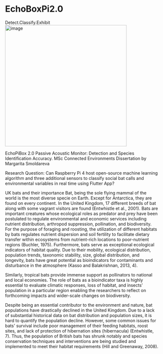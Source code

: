 # EchoBoxPi2.0

Detect.Classify.Exhibit
<img width="398" alt="image" src="https://github.com/Rita888/EchoPiBox-2.0/assets/93122551/ce94ce5b-daa7-4f7f-b86f-efd7c5d6ff24">

EchoPiBox 2.0 Passive Acoustic Monitor: Detection and Species Identification Accuracy.
MSc Connected Environments Dissertation by Margarita Smoldareva

Research Question:
Can Raspberry Pi 4 host open-source machine learning algorithm and three additional sensors to classify social bat calls and environmental variables in real time using Flutter App? 

UK bats and their importance 
Bat, being the sole flying mammal of the world is the most diverse specie on Earth. Except for Antarctica, they are found on every continent. In the United Kingdom, 17 different breeds of bat along with some vagrant visitors are found (Entwhistle et al., 2001). Bats are important creatures whose ecological roles as predator and prey have been postulated to regulate environmental and economic services including nutrient distribution, arthropod suppression, pollination, and biodiversity. For the purpose of foraging and roosting, the utilization of different habitats by bats regulates nutrient dispersion and soil fertility to facilitate dietary transfer within ecosystems from nutrient-rich locations to poor-nutrient regions (Buchler, 1975). Furthermore, bats serve as exceptional ecological indicators of habitat quality. Due to their mobility, ecological distribution, population trends, taxonomic stability, size, global distribution, and longevity, bats have great potential as bioindicators for contaminants and disturbance in the atmosphere (Kasso and Balakrishnan, 2013, 4). 

Similarly, tropical bats provide immense support as pollinators to national and local economies. The role of bats as a bioindicator taxa is highly essential to evaluate climatic responses, loss of habitat, and insects’ population in a particular region enabling the researchers to reflect on forthcoming impacts and wider-scale changes on biodiversity.  

Despite being an essential contributor to the environment and nature, bat populations have drastically declined in the United Kingdom. Due to a lack of substantial historical data on bat distribution and population sizes, it is hard to quantify the population decline. However, some common issues for bats' survival include poor management of their feeding habitats, roost sites, and lack of protection of hibernation sites (hibernacula) (Entwhistle, 7). Thus, the population of British bats has shrunk notably and species conservation techniques and interventions are being studied and implemented to meet their habitat requirements (Hill and Greenaway, 2008).



